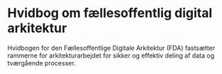 # Hvidbog om fællesoffentlig digital arkitektur

Hvidbogen for den Fællesoffentlige Digitale Arkitektur (FDA) fastsætter rammerne for arkitekturarbejdet for sikker og effektiv deling af data og tværgående processer.

# 
